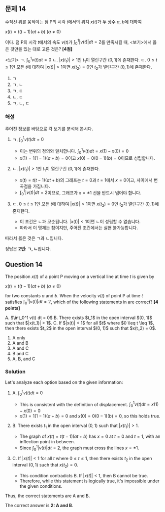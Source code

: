 

## 문제 14
수직선 위를 움직이는 점 P의 시각 $t$에서의 위치 $x(t)$가 두 상수 $a$, $b$에 대하여

$x(t) = t(t-1)(at+b)$ $(a \neq 0)$

이다. 점 P의 시각 $t$에서의 속도 $v(t)$가 $\int_0^1 |v(t)| dt = 2$를 만족시킬 때, <보기>에서 옳은 것만을 있는 대로 고른 것은? **[4점]**

<보기>
ㄱ. $\int_0^1 v(t) dt = 0$
ㄴ. $|x(t_1)| > 1$인 $t_1$이 열린구간 $(0, 1)$에 존재한다.
ㄷ. $0 \leq t \leq 1$인 모든 $t$에 대하여 $|x(t)| < 1$이면 $x(t_2) = 0$인 $t_2$가 열린구간 $(0, 1)$에 존재한다.

1. ㄱ
2. ㄱ, ㄴ
3. ㄱ, ㄷ
4. ㄴ, ㄷ
5. ㄱ, ㄴ, ㄷ

### 해설
주어진 정보를 바탕으로 각 보기를 분석해 봅시다.

1. ㄱ. $\int_0^1 v(t) dt = 0$
   - 이는 변위의 정의와 일치합니다. $\int_0^1 v(t) dt = x(1) - x(0) = 0$
   - $x(1) = 1(1-1)(a+b) = 0$이고 $x(0) = 0(0-1)(b) = 0$이므로 성립합니다.

2. ㄴ. $|x(t_1)| > 1$인 $t_1$이 열린구간 $(0, 1)$에 존재한다.
   - $x(t) = t(t-1)(at+b)$의 그래프는 $t=0$과 $t=1$에서 $x=0$이고, 사이에서 변곡점을 가집니다.
   - $\int_0^1 |v(t)| dt = 2$이므로, 그래프가 $x=\pm1$ 선을 반드시 넘어야 합니다.

3. ㄷ. $0 \leq t \leq 1$인 모든 $t$에 대하여 $|x(t)| < 1$이면 $x(t_2) = 0$인 $t_2$가 열린구간 $(0, 1)$에 존재한다.
   - 이 조건은 ㄴ과 모순됩니다. $|x(t)| < 1$이면 ㄴ이 성립할 수 없습니다.
   - 따라서 이 명제는 참이지만, 주어진 조건에서는 실현 불가능합니다.

따라서 옳은 것은 ㄱ과 ㄴ입니다.

정답은 **2번: ㄱ, ㄴ**입니다.

## Question 14
The position $x(t)$ of a point P moving on a vertical line at time $t$ is given by

$x(t) = t(t-1)(at+b)$ $(a \neq 0)$

for two constants $a$ and $b$. When the velocity $v(t)$ of point P at time $t$ satisfies $\int_0^1 |v(t)| dt = 2$, which of the following statements in <Options> are correct? **[4 points]**

<Options>
A. $\int_0^1 v(t) dt = 0$
B. There exists $t_1$ in the open interval $(0, 1)$ such that $|x(t_1)| > 1$.
C. If $|x(t)| < 1$ for all $t$ where $0 \leq t \leq 1$, then there exists $t_2$ in the open interval $(0, 1)$ such that $x(t_2) = 0$.

1. A only
2. A and B
3. A and C
4. B and C
5. A, B, and C

### Solution
Let's analyze each option based on the given information:

1. A. $\int_0^1 v(t) dt = 0$
   - This is consistent with the definition of displacement. $\int_0^1 v(t) dt = x(1) - x(0) = 0$
   - $x(1) = 1(1-1)(a+b) = 0$ and $x(0) = 0(0-1)(b) = 0$, so this holds true.

2. B. There exists $t_1$ in the open interval $(0, 1)$ such that $|x(t_1)| > 1$.
   - The graph of $x(t) = t(t-1)(at+b)$ has $x=0$ at $t=0$ and $t=1$, with an inflection point in between.
   - Since $\int_0^1 |v(t)| dt = 2$, the graph must cross the lines $x=\pm1$.

3. C. If $|x(t)| < 1$ for all $t$ where $0 \leq t \leq 1$, then there exists $t_2$ in the open interval $(0, 1)$ such that $x(t_2) = 0$.
   - This condition contradicts B. If $|x(t)| < 1$, then B cannot be true.
   - Therefore, while this statement is logically true, it's impossible under the given conditions.

Thus, the correct statements are A and B.

The correct answer is **2: A and B**.
